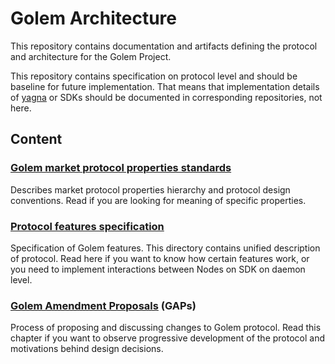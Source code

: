# Golem Architecture

This repository contains documentation and artifacts defining the protocol and architecture for the Golem Project.


This repository contains specification on protocol level and should be baseline for
future implementation. That means that implementation details of [yagna](https://github.com/golemfactory/yagna)
or SDKs should be documented in corresponding repositories, not here.

## Content

### [Golem market protocol properties standards](./standards/README.md)

Describes market protocol properties hierarchy and protocol design conventions.
Read if you are looking for meaning of specific properties.

### [Protocol features specification](./specs/README.md)

Specification of Golem features. This directory contains unified description of protocol.
Read here if you want to know how certain features work, or you need to implement interactions
between Nodes on SDK on daemon level.

### [Golem Amendment Proposals](./gaps/Readme.md) (GAPs)

Process of proposing and discussing changes to Golem protocol.
Read this chapter if you want to observe progressive development of the protocol and motivations
behind design decisions.

